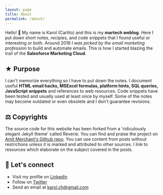 ```yaml
---
layout: page
title: About
permalink: /about/
---
```


Hello! 👋 My name is Karol (Carlito) and this is my **martech weblog**. Here I put down short notes, recipies, and code snippets that I found useful or interesting or both. Around 2018 *I was picked by the email marketing profession* to build and automate emails. This is how I started blazing the trail of the **Salesforce Marketing Cloud**.


## ★ Purpose 

I can't memorize everything so I have to put down the notes. I document useful **HTML email hacks, MSExcel formulas, platform hints, SQL queries, JavaScript snippets** and references to web resources. Code snippets have been tested and usually used at least once by myself. Some of the notes may become outdated or even obsolete and I don't guarantee revisions.

<!--
## 🔨 Toolset

### Blog Posts

- Visual Studio Code (Markdown + Terminal)
- GitHub project/pages
- Windows OS

### Technical Marketer Work
- Windows OS
- Content Builder
- Automation Studio
- Query Studio
- Journey Builder
- Cloud Pages (for testing and running scripts)
- AMPScript


### Hobby Projects

-->

## ⚖ Copyrights 

The source code for this website has been forked from a 'ridiculously elegant Jekyll theme' called Reverie. You can find and praise the project on [Amit Merchant's Github repo](https://github.com/amitmerchant1990/reverie).
You can use content from posts without restrictions unless it is marked and attributed to other sources. I link to resources which elaborate on the subject covered in the posts.

## 🔗 Let's connect 
* Visit my profile on [LinkedIn](https://www.linkedin.com/in/karolcholewa/)
* Follow on [Twitter](https://twitter.com/karolcholewa)
* Send an email at karol.ch@gmail.com
